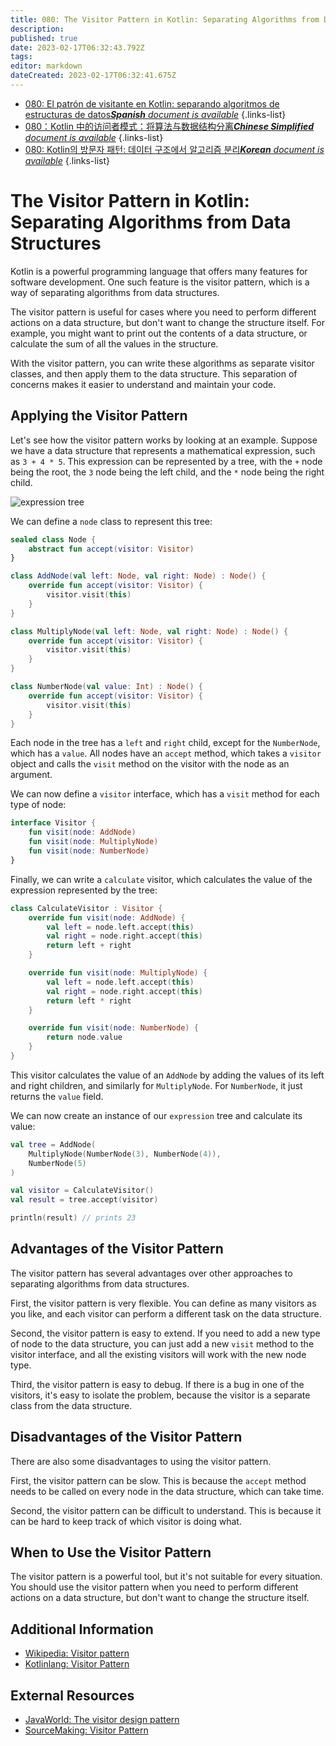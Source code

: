 ```yaml
---
title: 080: The Visitor Pattern in Kotlin: Separating Algorithms from Data Structures
description: 
published: true
date: 2023-02-17T06:32:43.792Z
tags: 
editor: markdown
dateCreated: 2023-02-17T06:32:41.675Z
---
```


- [080: El patrón de visitante en Kotlin: separando algoritmos de estructuras de datos***Spanish** document is available*](/es/Knowledge-base/Kotlin/Learning/080-the-visitor-pattern-in-kotlin-separating-algorithms-from-data-structures)
{.links-list}
- [080：Kotlin 中的访问者模式：将算法与数据结构分离***Chinese Simplified** document is available*](/zh/Knowledge-base/Kotlin/Learning/080-the-visitor-pattern-in-kotlin-separating-algorithms-from-data-structures)
{.links-list}
- [080: Kotlin의 방문자 패턴: 데이터 구조에서 알고리즘 분리***Korean** document is available*](/ko/Knowledge-base/Kotlin/Learning/080-the-visitor-pattern-in-kotlin-separating-algorithms-from-data-structures)
{.links-list}


# The Visitor Pattern in Kotlin: Separating Algorithms from Data Structures

Kotlin is a powerful programming language that offers many features for software development. One such feature is the visitor pattern, which is a way of separating algorithms from data structures.

The visitor pattern is useful for cases where you need to perform different actions on a data structure, but don't want to change the structure itself. For example, you might want to print out the contents of a data structure, or calculate the sum of all the values in the structure.

With the visitor pattern, you can write these algorithms as separate visitor classes, and then apply them to the data structure. This separation of concerns makes it easier to understand and maintain your code.

## Applying the Visitor Pattern

Let's see how the visitor pattern works by looking at an example. Suppose we have a data structure that represents a mathematical expression, such as `3 + 4 * 5`. This expression can be represented by a tree, with the `+` node being the root, the `3` node being the left child, and the `*` node being the right child.

![expression tree](https://i.imgur.com/RYjrCz7.png)

We can define a `node` class to represent this tree:

```kotlin
sealed class Node {
    abstract fun accept(visitor: Visitor)
}

class AddNode(val left: Node, val right: Node) : Node() {
    override fun accept(visitor: Visitor) {
        visitor.visit(this)
    }
}

class MultiplyNode(val left: Node, val right: Node) : Node() {
    override fun accept(visitor: Visitor) {
        visitor.visit(this)
    }
}

class NumberNode(val value: Int) : Node() {
    override fun accept(visitor: Visitor) {
        visitor.visit(this)
    }
}
```

Each node in the tree has a `left` and `right` child, except for the `NumberNode`, which has a `value`. All nodes have an `accept` method, which takes a `visitor` object and calls the `visit` method on the visitor with the node as an argument.

We can now define a `visitor` interface, which has a `visit` method for each type of node:

```kotlin
interface Visitor {
    fun visit(node: AddNode)
    fun visit(node: MultiplyNode)
    fun visit(node: NumberNode)
}
```

Finally, we can write a `calculate` visitor, which calculates the value of the expression represented by the tree:

```kotlin
class CalculateVisitor : Visitor {
    override fun visit(node: AddNode) {
        val left = node.left.accept(this)
        val right = node.right.accept(this)
        return left + right
    }

    override fun visit(node: MultiplyNode) {
        val left = node.left.accept(this)
        val right = node.right.accept(this)
        return left * right
    }

    override fun visit(node: NumberNode) {
        return node.value
    }
}
```

This visitor calculates the value of an `AddNode` by adding the values of its left and right children, and similarly for `MultiplyNode`. For `NumberNode`, it just returns the `value` field.

We can now create an instance of our `expression` tree and calculate its value:

```kotlin
val tree = AddNode(
    MultiplyNode(NumberNode(3), NumberNode(4)),
    NumberNode(5)
)

val visitor = CalculateVisitor()
val result = tree.accept(visitor)

println(result) // prints 23
```

## Advantages of the Visitor Pattern

The visitor pattern has several advantages over other approaches to separating algorithms from data structures.

First, the visitor pattern is very flexible. You can define as many visitors as you like, and each visitor can perform a different task on the data structure.

Second, the visitor pattern is easy to extend. If you need to add a new type of node to the data structure, you can just add a new `visit` method to the visitor interface, and all the existing visitors will work with the new node type.

Third, the visitor pattern is easy to debug. If there is a bug in one of the visitors, it's easy to isolate the problem, because the visitor is a separate class from the data structure.

## Disadvantages of the Visitor Pattern

There are also some disadvantages to using the visitor pattern.

First, the visitor pattern can be slow. This is because the `accept` method needs to be called on every node in the data structure, which can take time.

Second, the visitor pattern can be difficult to understand. This is because it can be hard to keep track of which visitor is doing what.

## When to Use the Visitor Pattern

The visitor pattern is a powerful tool, but it's not suitable for every situation. You should use the visitor pattern when you need to perform different actions on a data structure, but don't want to change the structure itself.

## Additional Information

- [Wikipedia: Visitor pattern](https://en.wikipedia.org/wiki/Visitor_pattern)
- [Kotlinlang: Visitor Pattern](https://kotlinlang.org/docs/reference/type-safe-builders.html#visitor-pattern)

## External Resources

- [JavaWorld: The visitor design pattern](https://www.javaworld.com/article/2077578/learn-object-oriented-design-the-visitor-design-pattern.html)
- [SourceMaking: Visitor Pattern](https://sourcemaking.com/design_patterns/visitor)